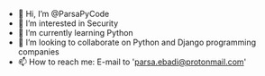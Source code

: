 - 👋 Hi, I’m @ParsaPyCode
- 👀 I’m interested in Security
- 🌱 I’m currently learning Python
- 💞️ I’m looking to collaborate on Python and Django programming companies
- 📫 How to reach me: E-mail to 'parsa.ebadi@protonmail.com'

<!---
ParsaPyCode/ParsaPyCode is a ✨ special ✨ repository because its `README.md` (this file) appears on your GitHub profile.
You can click the Preview link to take a look at your changes.
--->
